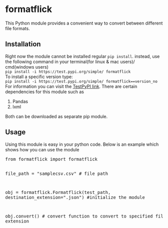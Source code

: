 <h1>formatflick</h1>
<p>
    This Python module provides a convenient way to convert between different file formats.
</p>
<h2>Installation</h2>
<p>
    Right now the module cannot be installed regular 
<code>pip install</code>. instead, use the following command in your terminal(for linux & mac users)/ cmd(windows users)
<br/><code>pip install -i https://test.pypi.org/simple/ formatflick</code>
<br/>
To install a specific version type:<br/>
<code>pip install -i https://test.pypi.org/simple/ formatflick==version_no</code>
<br/>
For information you can visit the <a href="https://test.pypi.org/project/formatflick/">TestPyPI link</a>. There are certain dependencies for this module such as
<ol>
<li>Pandas</li>
<li>lxml</li>
</ol>
Both can be downloaded as separate pip module.
<h2>Usage</h2>
Using this module is easy in your python code. Below is an example which shows how you can use the module
<pre>
from formatflick import formatflick

file_path = "samplecsv.csv" # file path

obj = formatflick.Formatflick(test_path, destination_extension=".json") #initialize the module

obj.convert() # convert function to convert to specified file extension
</pre>